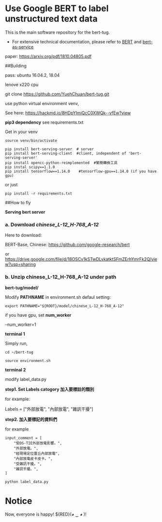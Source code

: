# Use Google BERT to label unstructured text data 

This is the main software repository for the bert-tug.

- For extensive technical documentation, please refer to [BERT](https://github.com/google-research/bert)
and [bert-as-service](https://bert-as-service.readthedocs.io/en/latest/)

paper: https://arxiv.org/pdf/1810.04805.pdf



##Building

pass: ubuntu 16.04.2, 18.04

lenove x220 cpu 

git clone https://github.com/YuehChuan/bert-tug.git

use python virtual environment venv,

See here: https://hackmd.io/8HDpYImiQcC0XWQk--vfEw?view 


**pip3 dependency**  see requirements.txt

Get in your venv
```bash=
source venv/bin/activate
```

```bash=
pip install bert-serving-server  # server 
pip install bert-serving-client  #client, independent of 'bert-serving-server' 
pip install opencc-python-reimplemented  #繁簡轉換工具
pip instal scipy==1.1.0 
pip install tensorflow==1.14.0    #tensorflow-gpu==1.14.0 (if you have gpu)
```
   
or just 
  
```
pip install -r requirements.txt
```


 ##How to fly

**Serving bert server**


### a. Download *chinese_L-12_H-768_A-12* 

Here to download: 

BERT-Base, Chinese:
https://github.com/google-research/bert

or
https://drive.google.com/file/d/18OSCv1kSTwDLvkatktSFmZErhYmrFk2Q/view?usp=sharing
   

### b. **U**nzip chinese_L-12_H-768_A-12 under path 
   **bert-tug/model/**

   
   Modify **PATHNAME** in environment.sh
   defaul setting:
   
   `export PATHNAME="${ROOT}/model/chinese_L-12_H-768_A-12"`
   
   if you have gpu, set **num_worker**
   
   -num_worker=1


   **terminal 1**
   
Simply run,
```bash=
cd ~/bert-tug

source environment.sh
```

**terminal 2**

modify label_data.py

**step1. Set **Labels** catogory  加入要標註的類別**

for example:

Labels = ["外部放電", "內部放電", "雜訊干擾"]


**step2. 加入要標記的資料們**

for example

```python=
input_comment = [
    "受DS-TIE外部放電影響。",
    "外部放電。",
    "經現場定位雷丘內部放電",
    "內部放電皮卡皮卡。",
    "受雜訊干擾。",
    "雜訊干擾。",
]
```

`python label_data.py`

Notice
===

Now, everyone is happy! ${RED}(◕ ‿ ◕ )!